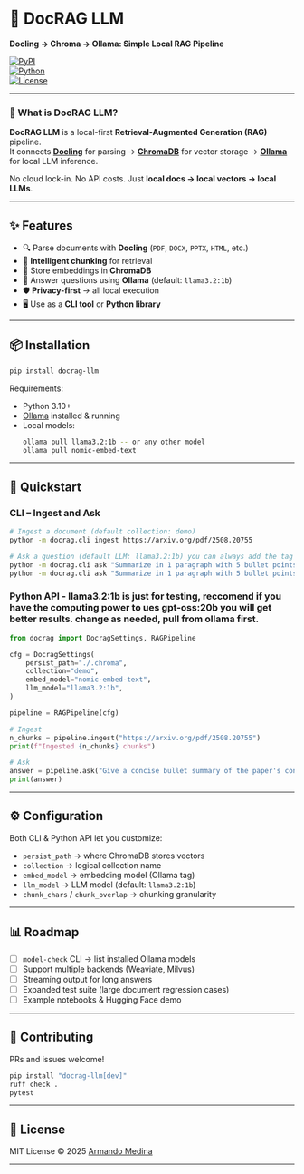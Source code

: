 # 📄 DocRAG LLM  
**Docling → Chroma → Ollama: Simple Local RAG Pipeline**  

[![PyPI](https://img.shields.io/pypi/v/docrag-llm)](https://pypi.org/project/docrag-llm/)  
[![Python](https://img.shields.io/pypi/pyversions/docrag-llm)](https://pypi.org/project/docrag-llm/)  
[![License](https://img.shields.io/pypi/l/docrag-llm)](https://github.com/one1cat/docrag-llm/blob/main/LICENSE)  


---

### 🔎 What is DocRAG LLM?  
**DocRAG LLM** is a local-first **Retrieval-Augmented Generation (RAG)** pipeline.  
It connects **[Docling](https://github.com/DS4SD/docling)** for parsing → **[ChromaDB](https://www.trychroma.com/)** for vector storage → **[Ollama](https://ollama.com/)** for local LLM inference.  

No cloud lock-in. No API costs. Just **local docs → local vectors → local LLMs**.  

---

## ✨ Features
- 🔍 Parse documents with **Docling** (`PDF`, `DOCX`, `PPTX`, `HTML`, etc.)  
- 📑 **Intelligent chunking** for retrieval  
- 🧠 Store embeddings in **ChromaDB**  
- 🤖 Answer questions using **Ollama** (default: `llama3.2:1b`)  
- 🛡️ **Privacy-first** → all local execution  
- 🖥️ Use as a **CLI tool** or **Python library**  

---

## 📦 Installation
```bash
pip install docrag-llm
```

Requirements:
- Python 3.10+  
- [Ollama](https://ollama.com/) installed & running  
- Local models:  
  ```bash
  ollama pull llama3.2:1b -- or any other model
  ollama pull nomic-embed-text
  ```

---

## 🚀 Quickstart

### CLI – Ingest and Ask
```bash
# Ingest a document (default collection: demo)
python -m docrag.cli ingest https://arxiv.org/pdf/2508.20755

# Ask a question (default LLM: llama3.2:1b) you can always add the tag `-llm gpt-oss:20b` for better response assuming you have the computing power for it. 
python -m docrag.cli ask "Summarize in 1 paragraph with 5 bullet points" 
python -m docrag.cli ask "Summarize in 1 paragraph with 5 bullet points" -llm gpt-oss:20b
```

### Python API - llama3.2:1b is just for testing, reccomend if you have the computing power to ues gpt-oss:20b you will get better results.  change as needed, pull from ollama first. 
```python
from docrag import DocragSettings, RAGPipeline

cfg = DocragSettings(
    persist_path="./.chroma",
    collection="demo",
    embed_model="nomic-embed-text",
    llm_model="llama3.2:1b",
)

pipeline = RAGPipeline(cfg)

# Ingest
n_chunks = pipeline.ingest("https://arxiv.org/pdf/2508.20755")
print(f"Ingested {n_chunks} chunks")

# Ask
answer = pipeline.ask("Give a concise bullet summary of the paper's contributions.")
print(answer)
```

---

## ⚙️ Configuration
Both CLI & Python API let you customize:
- `persist_path` → where ChromaDB stores vectors  
- `collection` → logical collection name  
- `embed_model` → embedding model (Ollama tag)  
- `llm_model` → LLM model (default: `llama3.2:1b`)  
- `chunk_chars` / `chunk_overlap` → chunking granularity  

---

## 📊 Roadmap
- [ ] `model-check` CLI → list installed Ollama models  
- [ ] Support multiple backends (Weaviate, Milvus)  
- [ ] Streaming output for long answers  
- [ ] Expanded test suite (large document regression cases)  
- [ ] Example notebooks & Hugging Face demo  

---

## 🤝 Contributing
PRs and issues welcome!  

```bash
pip install "docrag-llm[dev]"
ruff check .
pytest
```

---

## 📜 License
MIT License © 2025 [Armando Medina](https://github.com/one1cat)

---
